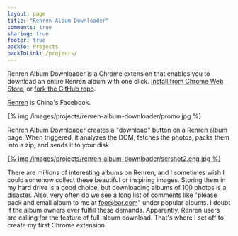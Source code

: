 ```yaml
---
layout: page
title: "Renren Album Downloader"
comments: true
sharing: true
footer: true
backTo: Projects
backToLink: /projects/
---
```


Renren Album Downloader is a Chrome extension that enables you to download an entire Renren album with one click. [Install from Chrome Web Store](https://chrome.google.com/webstore/detail/%E4%BA%BA%E4%BA%BA%E7%9B%B8%E5%86%8C%E4%B8%8B%E8%BD%BD%E5%99%A8/enmkdplopmpkfnlefdldpkbcmihgcdec), or [fork the GitHub repo](https://github.com/scottcheng/renren-album-downloader).

[Renren](http://www.crunchbase.com/company/renren) is China's Facebook.

{% img /images/projects/renren-album-downloader/promo.jpg %}

Renren Album Downloader creates a "download" button on a Renren album page. When triggered, it analyzes the DOM, fetches the photos, packs them into a zip, and sends it to your disk.

[{% img /images/projects/renren-album-downloader/scrshot2.eng.jpg %}](/images/projects/renren-album-downloader/scrshot2.eng.jpg)

There are millions of interesting albums on Renren, and I sometimes wish I could somehow collect these beautiful or inspiring images. Storing them in my hard drive is a good choice, but downloading albums of 100 photos is a disaster. Also, very often do we see a long list of comments like "please pack and email album to me at foo@bar.com" under popular albums. I doubt if the album owners ever fulfill these demands. Apparently, Renren users are calling for the feature of full-album download. That's where I set off to create my first Chrome extension.


<script src='/javascripts/libs/jquery.min.js'></script>
<script>
$.noConflict();
jQuery(function($) {
  $('a:has(img)').css('border-bottom', 'none');
});
</script>